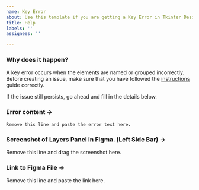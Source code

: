 ```yaml
---
name: Key Error
about: Use this template if you are getting a Key Error in Tkinter Designer.
title: Help
labels: ''
assignees: ''

---
```


### Why does it happen?
A key error occurs when the elements are named or grouped incorrectly. Before creating an issue, make sure that you have followed the [instructions](https://github.com/ParthJadhav/Tkinter-Designer/blob/master/instructions.md) guide correctly.  

If the issue still persists, go ahead and fill in the details below.

### Error content ->

```
Remove this line and paste the error text here.
```

### Screenshot of Layers Panel in Figma. (Left Side Bar) ->

Remove this line and drag the screenshot here.

###  Link to Figma File ->

Remove this line and paste the link here.
